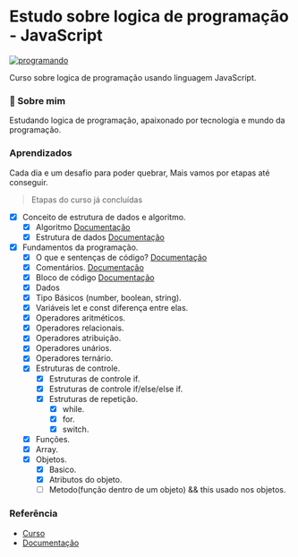 # Estudo sobre logica de programação - JavaScript

[![programando](https://media0.giphy.com/media/2juvZoQ3oLa4U/giphy.gif?cid=ecf05e47tfvj343n1lofdmfnkpqg5yvyhrx0ghvw2ayh96qk&rid=giphy.gif&ct=g)](https://giphy.com/)

Curso sobre logica de programação usando linguagem JavaScript.

### 🚀 Sobre mim

Estudando logica de programação, apaixonado por tecnologia e mundo da programação.

### Aprendizados

Cada dia e um desafio para poder quebrar, Mais vamos por etapas até conseguir.

> Etapas do curso já concluídas

- [x] Conceito de estrutura de dados e algoritmo.
  - [x] Algoritmo [Documentação](https://github.com/walber-vaz/logica-de-programacao-js/blob/main/doc/ALGORITMO.md)
  - [x] Estrutura de dados [Documentação](https://github.com/walber-vaz/logica-de-programacao-js/blob/main/doc/ESTRUTURAS_DE_DADOS.md)
- [x] Fundamentos da programação.
  - [x] O que e sentenças de código? [Documentação](https://github.com/walber-vaz/logica-de-programacao-js/blob/main/doc/SENTENÇA_DE_CODIGO.md)
  - [x] Comentários. [Documentação](https://github.com/walber-vaz/logica-de-programacao-js/blob/main/doc/COMENTARIOS.md)
  - [x] Bloco de código [Documentação](https://github.com/walber-vaz/logica-de-programacao-js/blob/main/doc/BLOCO_DE_CODIGO.md)
  - [x] Dados
  - [x] Tipo Básicos (number, boolean, string).
  - [x] Variáveis let e const diferença entre elas.
  - [x] Operadores aritméticos.
  - [x] Operadores relacionais.
  - [x] Operadores atribuição.
  - [x] Operadores unários.
  - [x] Operadores ternário.
  - [x] Estruturas de controle.
    - [x] Estruturas de controle if.
    - [x] Estruturas de controle if/else/else if.
    - [x] Estruturas de repetição.
      - [x] while.
      - [x] for.
      - [x] switch.
  - [x] Funções.
  - [x] Array.
  - [x] Objetos.
    - [x] Basico.
    - [x] Atributos do objeto.
    - [ ] Metodo(função dentro de um objeto) && this usado nos objetos.

### Referência

- [Curso](https://www.udemy.com/share/103GrF/)
- [Documentação](https://developer.mozilla.org/pt-BR/docs/Web/JavaScript)
